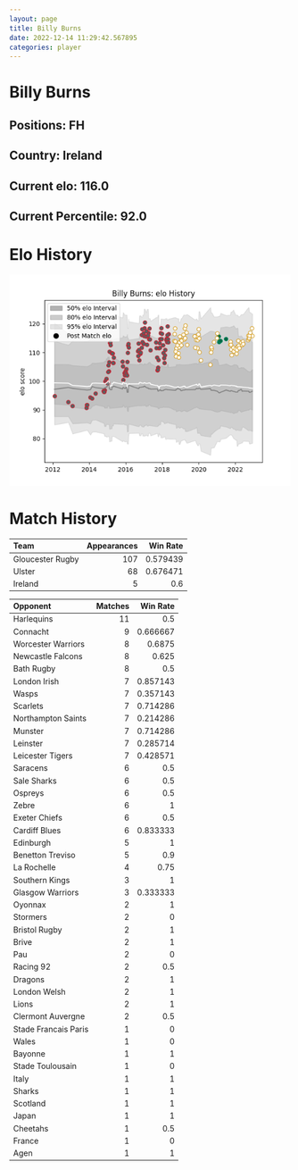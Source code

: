 ```yaml
---  
layout: page  
title: Billy Burns  
date: 2022-12-14 11:29:42.567895  
categories: player  
---
```

# Billy Burns

## Positions: FH

## Country: Ireland

## Current elo: 116.0

## Current Percentile: 92.0

# Elo History


![elo history](history_BillyBurns.png)
# Match History


| Team             |   Appearances |   Win Rate |
|:-----------------|--------------:|-----------:|
| Gloucester Rugby |           107 |   0.579439 |
| Ulster           |            68 |   0.676471 |
| Ireland          |             5 |   0.6      |

| Opponent             |   Matches |   Win Rate |
|:---------------------|----------:|-----------:|
| Harlequins           |        11 |   0.5      |
| Connacht             |         9 |   0.666667 |
| Worcester Warriors   |         8 |   0.6875   |
| Newcastle Falcons    |         8 |   0.625    |
| Bath Rugby           |         8 |   0.5      |
| London Irish         |         7 |   0.857143 |
| Wasps                |         7 |   0.357143 |
| Scarlets             |         7 |   0.714286 |
| Northampton Saints   |         7 |   0.214286 |
| Munster              |         7 |   0.714286 |
| Leinster             |         7 |   0.285714 |
| Leicester Tigers     |         7 |   0.428571 |
| Saracens             |         6 |   0.5      |
| Sale Sharks          |         6 |   0.5      |
| Ospreys              |         6 |   0.5      |
| Zebre                |         6 |   1        |
| Exeter Chiefs        |         6 |   0.5      |
| Cardiff Blues        |         6 |   0.833333 |
| Edinburgh            |         5 |   1        |
| Benetton Treviso     |         5 |   0.9      |
| La Rochelle          |         4 |   0.75     |
| Southern Kings       |         3 |   1        |
| Glasgow Warriors     |         3 |   0.333333 |
| Oyonnax              |         2 |   1        |
| Stormers             |         2 |   0        |
| Bristol Rugby        |         2 |   1        |
| Brive                |         2 |   1        |
| Pau                  |         2 |   0        |
| Racing 92            |         2 |   0.5      |
| Dragons              |         2 |   1        |
| London Welsh         |         2 |   1        |
| Lions                |         2 |   1        |
| Clermont Auvergne    |         2 |   0.5      |
| Stade Francais Paris |         1 |   0        |
| Wales                |         1 |   0        |
| Bayonne              |         1 |   1        |
| Stade Toulousain     |         1 |   0        |
| Italy                |         1 |   1        |
| Sharks               |         1 |   1        |
| Scotland             |         1 |   1        |
| Japan                |         1 |   1        |
| Cheetahs             |         1 |   0.5      |
| France               |         1 |   0        |
| Agen                 |         1 |   1        |